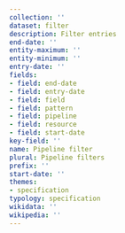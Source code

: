 ```yaml
---
collection: ''
dataset: filter
description: Filter entries
end-date: ''
entity-maximum: ''
entity-minimum: ''
entry-date: ''
fields:
- field: end-date
- field: entry-date
- field: field
- field: pattern
- field: pipeline
- field: resource
- field: start-date
key-field: ''
name: Pipeline filter
plural: Pipeline filters
prefix: ''
start-date: ''
themes:
- specification
typology: specification
wikidata: ''
wikipedia: ''
---
```

